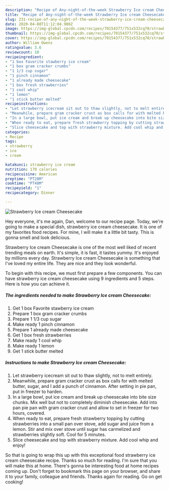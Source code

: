 ```yaml
---
description: "Recipe of Any-night-of-the-week Strawberry Ice cream Cheesecake"
title: "Recipe of Any-night-of-the-week Strawberry Ice cream Cheesecake"
slug: 231-recipe-of-any-night-of-the-week-strawberry-ice-cream-cheesecake
date: 2020-04-08T11:12:04.906Z
image: https://img-global.cpcdn.com/recipes/70154377/751x532cq70/strawberry-ice-cream-cheesecake-recipe-main-photo.jpg
thumbnail: https://img-global.cpcdn.com/recipes/70154377/751x532cq70/strawberry-ice-cream-cheesecake-recipe-main-photo.jpg
cover: https://img-global.cpcdn.com/recipes/70154377/751x532cq70/strawberry-ice-cream-cheesecake-recipe-main-photo.jpg
author: William Owens
ratingvalue: 3.6
reviewcount: 10
recipeingredient:
- "1 box Favorite stawberry ice cream"
- "1 box gram cracker crumbs"
- "1 1/3 cup sugar"
- "1 pinch cinnamon"
- "1 already made cheesecake"
- "1 box fresh strawberries"
- "1 cool whip"
- "1 lemon"
- "1 stick butter melted"
recipeinstructions:
- "Let strawberry icecream sit out to thaw slightly, not to melt entirely."
- "Meanwhile, prepare gram cracker crust as box calls for with melted butter, sugar, and I add a punch of cinnamon. After setting in pie pan, put in freezer to harden."
- "In a large bowl, put ice cream and break up cheesecake into bite size chunks. Mix well but not to completely diminish cheesecake. Add into pan pie pan with gram cracker crust and allow to set in freezer for two hours, covered."
- "When ready to eat, prepare fresh strawberry topping by cutting strawberries into a small pan over stove, add sugar and juice from a lemon. Stir and mix over stove until sugar has carmelized and strawberries slightly soft. Cool for 5 minutes."
- "Slice cheesecake and top with strawberry mixture. Add cool whip and enjoy!"
categories:
- Recipe
tags:
- strawberry
- ice
- cream

katakunci: strawberry ice cream 
nutrition: 170 calories
recipecuisine: American
preptime: "PT28M"
cooktime: "PT48M"
recipeyield: "1"
recipecategory: Dinner

---
```



![Strawberry Ice cream Cheesecake](https://img-global.cpcdn.com/recipes/70154377/751x532cq70/strawberry-ice-cream-cheesecake-recipe-main-photo.jpg)

Hey everyone, it's me again, Dan, welcome to our recipe page. Today, we're going to make a special dish, strawberry ice cream cheesecake. It is one of my favorites food recipes. For mine, I will make it a little bit tasty. This is gonna smell and look delicious.



Strawberry Ice cream Cheesecake is one of the most well liked of recent trending meals on earth. It's simple, it is fast, it tastes yummy. It's enjoyed by millions every day. Strawberry Ice cream Cheesecake is something that I've loved my entire life. They are nice and they look wonderful.


To begin with this recipe, we must first prepare a few components. You can have strawberry ice cream cheesecake using 9 ingredients and 5 steps. Here is how you can achieve it.

##### The ingredients needed to make Strawberry Ice cream Cheesecake:

1. Get 1 box Favorite stawberry ice cream
1. Prepare 1 box gram cracker crumbs
1. Prepare 1 1/3 cup sugar
1. Make ready 1 pinch cinnamon
1. Prepare 1 already made cheesecake
1. Get 1 box fresh strawberries
1. Make ready 1 cool whip
1. Make ready 1 lemon
1. Get 1 stick butter melted




##### Instructions to make Strawberry Ice cream Cheesecake:

1. Let strawberry icecream sit out to thaw slightly, not to melt entirely.
1. Meanwhile, prepare gram cracker crust as box calls for with melted butter, sugar, and I add a punch of cinnamon. After setting in pie pan, put in freezer to harden.
1. In a large bowl, put ice cream and break up cheesecake into bite size chunks. Mix well but not to completely diminish cheesecake. Add into pan pie pan with gram cracker crust and allow to set in freezer for two hours, covered.
1. When ready to eat, prepare fresh strawberry topping by cutting strawberries into a small pan over stove, add sugar and juice from a lemon. Stir and mix over stove until sugar has carmelized and strawberries slightly soft. Cool for 5 minutes.
1. Slice cheesecake and top with strawberry mixture. Add cool whip and enjoy!




So that is going to wrap this up with this exceptional food strawberry ice cream cheesecake recipe. Thanks so much for reading. I'm sure that you will make this at home. There's gonna be interesting food at home recipes coming up. Don't forget to bookmark this page on your browser, and share it to your family, colleague and friends. Thanks again for reading. Go on get cooking!
